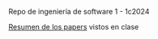 Repo de ingeniería de software 1 - 1c2024

[Resumen de los papers](https://mateoschiro.notion.site/Inge1-e0257bf94636469eacfecf63099ec5b3?pvs=4) vistos en clase
